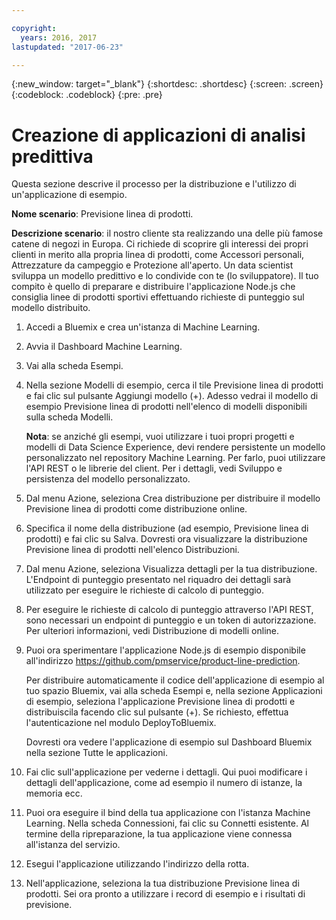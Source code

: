 ```yaml
---

copyright:
  years: 2016, 2017
lastupdated: "2017-06-23"

---
```


{:new_window: target="_blank"}
{:shortdesc: .shortdesc}
{:screen: .screen}
{:codeblock: .codeblock}
{:pre: .pre}

# Creazione di applicazioni di analisi predittiva


Questa sezione descrive il processo per la distribuzione e l'utilizzo di un'applicazione di esempio.

**Nome scenario**: Previsione linea di prodotti.

**Descrizione scenario**: il nostro cliente sta realizzando una delle più famose catene di negozi
in Europa. Ci richiede di scoprire gli interessi dei propri clienti in merito alla propria linea di prodotti,
come Accessori personali, Attrezzature da campeggio e Protezione all'aperto.
Un data scientist sviluppa un modello predittivo e lo condivide con te (lo sviluppatore). Il tuo compito è quello di
preparare e distribuire l'applicazione Node.js che consiglia linee di prodotti sportivi effettuando
richieste di punteggio sul modello distribuito.

1. Accedi a Bluemix e crea un'istanza di Machine Learning.

2. Avvia il Dashboard Machine Learning.

3. Vai alla scheda Esempi.

4. Nella sezione Modelli di esempio, cerca il tile Previsione linea di prodotti
   e fai clic sul pulsante Aggiungi modello (+). Adesso vedrai il
   modello di esempio Previsione linea di prodotti nell'elenco di modelli disponibili sulla
   scheda Modelli.

   **Nota**: se anziché gli esempi, vuoi utilizzare i tuoi propri progetti e modelli
   di Data Science Experience, devi rendere persistente un modello personalizzato
   nel repository Machine Learning. Per farlo, puoi utilizzare
l'API REST o le librerie del client. Per i
   dettagli, vedi Sviluppo e persistenza del modello personalizzato.

5. Dal menu Azione, seleziona Crea distribuzione per distribuire
   il modello Previsione linea di prodotti come distribuzione online.

6. Specifica il nome della distribuzione (ad esempio, Previsione linea
   di prodotti) e fai clic su Salva. Dovresti ora visualizzare la distribuzione Previsione linea di
   prodotti nell'elenco Distribuzioni.

7. Dal menu Azione, seleziona Visualizza dettagli per la tua distribuzione.
   L'Endpoint di punteggio presentato nel riquadro dei dettagli sarà utilizzato per
   eseguire le richieste di calcolo di punteggio.

8. Per eseguire le richieste di calcolo di punteggio attraverso l'API REST, sono necessari un endpoint di punteggio e un token
di autorizzazione. Per ulteriori informazioni, vedi
   Distribuzione di modelli online.

9. Puoi ora sperimentare l'applicazione Node.js di esempio
   disponibile all'indirizzo
   https://github.com/pmservice/product-line-prediction.

   Per distribuire automaticamente il codice dell'applicazione di esempio al tuo
   spazio Bluemix, vai alla scheda Esempi e, nella sezione
   Applicazioni di esempio, seleziona l'applicazione Previsione linea di
   prodotti e distribuiscila facendo clic sul pulsante (+).
   Se richiesto, effettua l'autenticazione nel modulo DeployToBluemix.

   Dovresti ora vedere l'applicazione di esempio sul Dashboard Bluemix
   nella sezione Tutte le applicazioni.

10. Fai clic sull'applicazione per vederne i dettagli. Qui puoi modificare i dettagli dell'applicazione, come ad esempio il
numero di istanze, la memoria ecc.

11. Puoi ora eseguire il bind della tua applicazione con l'istanza Machine
    Learning. Nella scheda Connessioni, fai clic su Connetti esistente.
    Al termine della
ripreparazione, la tua applicazione viene connessa all'istanza del servizio.

12. Esegui l'applicazione utilizzando l'indirizzo della rotta.

13. Nell'applicazione, seleziona la tua distribuzione Previsione linea di prodotti. Sei ora pronto a utilizzare
i record di esempio e i risultati di previsione.
